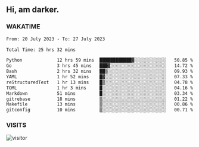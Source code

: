 ## Hi, am darker.

### WAKATIME

<!--START_SECTION:waka-->

```txt
From: 20 July 2023 - To: 27 July 2023

Total Time: 25 hrs 32 mins

Python             12 hrs 59 mins  ████████████▓░░░░░░░░░░░░   50.85 %
Go                 3 hrs 45 mins   ███▓░░░░░░░░░░░░░░░░░░░░░   14.72 %
Bash               2 hrs 32 mins   ██▒░░░░░░░░░░░░░░░░░░░░░░   09.93 %
YAML               1 hr 52 mins    █▓░░░░░░░░░░░░░░░░░░░░░░░   07.33 %
reStructuredText   1 hr 13 mins    █▒░░░░░░░░░░░░░░░░░░░░░░░   04.78 %
TOML               1 hr 3 mins     █░░░░░░░░░░░░░░░░░░░░░░░░   04.16 %
Markdown           51 mins         █░░░░░░░░░░░░░░░░░░░░░░░░   03.34 %
gitrebase          18 mins         ▒░░░░░░░░░░░░░░░░░░░░░░░░   01.22 %
Makefile           13 mins         ▒░░░░░░░░░░░░░░░░░░░░░░░░   00.86 %
gitconfig          10 mins         ▒░░░░░░░░░░░░░░░░░░░░░░░░   00.71 %
```

<!--END_SECTION:waka-->

### VISITS
<!-- i should probably build this when i will have some time -->
![visitor](https://profile-counter.glitch.me/sanix-darker/count.svg)
